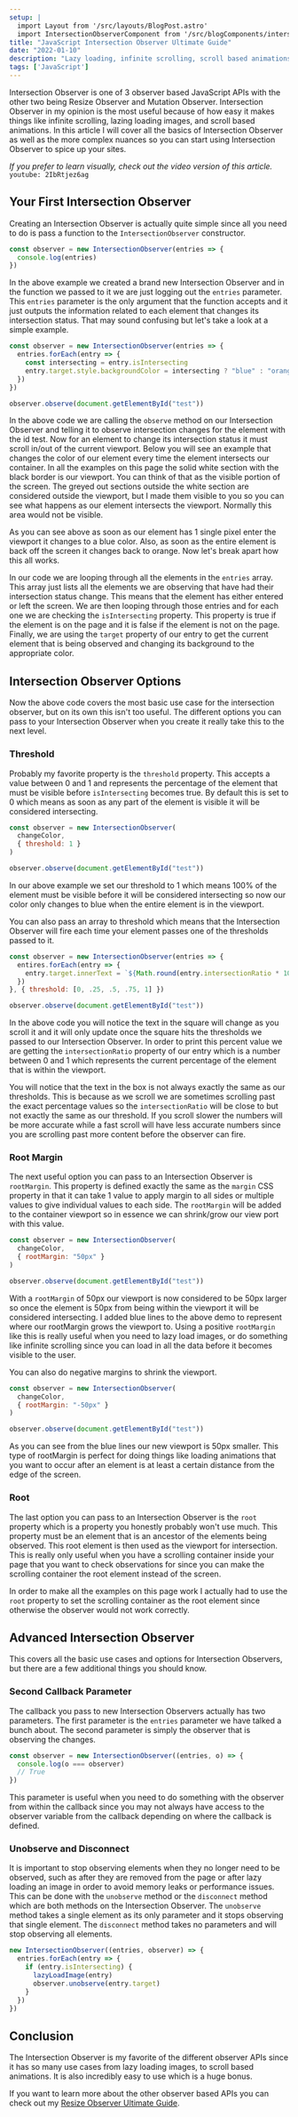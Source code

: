 ```yaml
---
setup: |
  import Layout from '/src/layouts/BlogPost.astro'
  import IntersectionObserverComponent from '/src/blogComponents/intersectionObserver/IntersectionObserver.astro'
title: "JavaScript Intersection Observer Ultimate Guide"
date: "2022-01-10"
description: "Lazy loading, infinite scrolling, scroll based animations, and performant scroll events are all perfect examples of Intersection Observer in action."
tags: ['JavaScript']
---
```


Intersection Observer is one of 3 observer based JavaScript APIs with the other two being Resize Observer and Mutation Observer. Intersection Observer in my opinion is the most useful because of how easy it makes things like infinite scrolling, lazing loading images, and scroll based animations. In this article I will cover all the basics of Intersection Observer as well as the more complex nuances so you can start using Intersection Observer to spice up your sites.

*If you prefer to learn visually, check out the video version of this article.*
`youtube: 2IbRtjez6ag`

## Your First Intersection Observer

Creating an Intersection Observer is actually quite simple since all you need to do is pass a function to the `IntersectionObserver` constructor.
```js
const observer = new IntersectionObserver(entries => {
  console.log(entries)
})
```
In the above example we created a brand new Intersection Observer and in the function we passed to it we are just logging out the `entries` parameter. This `entries` parameter is the only argument that the function accepts and it just outputs the information related to each element that changes its intersection status. That may sound confusing but let's take a look at a simple example.
```js {2-5,8}
const observer = new IntersectionObserver(entries => {
  entries.forEach(entry => {
    const intersecting = entry.isIntersecting
    entry.target.style.backgroundColor = intersecting ? "blue" : "orange"
  })
})

observer.observe(document.getElementById("test"))
```
In the above code we are calling the `observe` method on our Intersection Observer and telling it to observe intersection changes for the element with the id test. Now for an element to change its intersection status it must scroll in/out of the current viewport. Below you will see an example that changes the color of our element every time the element intersects our container. In all the examples on this page the solid white section with the black border is our viewport. You can think of that as the visible portion of the screen. The greyed out sections outside the white section are considered outside the viewport, but I made them visible to you so you can see what happens as our element intersects the viewport. Normally this area would not be visible.

<IntersectionObserverComponent />

As you can see above as soon as our element has 1 single pixel enter the viewport it changes to a blue color. Also, as soon as the entire element is back off the screen it changes back to orange. Now let's break apart how this all works.

In our code we are looping through all the elements in the `entries` array. This array just lists all the elements we are observing that have had their intersection status change. This means that the element has either entered or left the screen. We are then looping through those entries and for each one we are checking the `isIntersecting` property. This property is true if the element is on the page and it is false if the element is not on the page. Finally, we are using the `target` property of our entry to get the current element that is being observed and changing its background to the appropriate color.

## Intersection Observer Options

Now the above code covers the most basic use case for the intersection observer, but on its own this isn't too useful. The different options you can pass to your Intersection Observer when you create it really take this to the next level.

### Threshold

Probably my favorite property is the `threshold` property. This accepts a value between 0 and 1 and represents the percentage of the element that must be visible before `isIntersecting` becomes true. By default this is set to 0 which means as soon as any part of the element is visible it will be considered intersecting.
```js {3}
const observer = new IntersectionObserver(
  changeColor,
  { threshold: 1 }
)

observer.observe(document.getElementById("test"))
```

<IntersectionObserverComponent threshold={1} />

In our above example we set our threshold to 1 which means 100% of the element must be visible before it will be considered intersecting so now our color only changes to blue when the entire element is in the viewport.

You can also pass an array to threshold which means that the Intersection Observer will fire each time your element passes one of the thresholds passed to it.
```js {3,5}
const observer = new IntersectionObserver(entries => {
  entires.forEach(entry => {
    entry.target.innerText = `${Math.round(entry.intersectionRatio * 100)}%`
  })
}, { threshold: [0, .25, .5, .75, 1] })

observer.observe(document.getElementById("test"))
```

<IntersectionObserverComponent threshold="[0, 0.25, 0.5, 0.75, 1]" percentage />

In the above code you will notice the text in the square will change as you scroll it and it will only update once the square hits the thresholds we passed to our Intersection Observer. In order to print this percent value we are getting the `intersectionRatio` property of our entry which is a number between 0 and 1 which represents the current percentage of the element that is within the viewport.

You will notice that the text in the box is not always exactly the same as our thresholds. This is because as we scroll we are sometimes scrolling past the exact percentage values so the `intersectionRatio` will be close to but not exactly the same as our threshold. If you scroll slower the numbers will be more accurate while a fast scroll will have less accurate numbers since you are scrolling past more content before the observer can fire.

### Root Margin

The next useful option you can pass to an Intersection Observer is `rootMargin`. This property is defined exactly the same as the `margin` CSS property in that it can take 1 value to apply margin to all sides or multiple values to give individual values to each side. The `rootMargin` will be added to the container viewport so in essence we can shrink/grow our view port with this value.

```js {3}
const observer = new IntersectionObserver(
  changeColor,
  { rootMargin: "50px" }
)

observer.observe(document.getElementById("test"))
```

<IntersectionObserverComponent rootMargin={50} />

With a `rootMargin` of 50px our viewport is now considered to be 50px larger so once the element is 50px from being within the viewport it will be considered intersecting. I added blue lines to the above demo to represent where our rootMargin grows the viewport to. Using a positive `rootMargin` like this is really useful when you need to lazy load images, or do something like infinite scrolling since you can load in all the data before it becomes visible to the user.

You can also do negative margins to shrink the viewport.

```js {3}
const observer = new IntersectionObserver(
  changeColor,
  { rootMargin: "-50px" }
)

observer.observe(document.getElementById("test"))
```

<IntersectionObserverComponent rootMargin={-50} />

As you can see from the blue lines our new viewport is 50px smaller. This type of rootMargin is perfect for doing things like loading animations that you want to occur after an element is at least a certain distance from the edge of the screen.

### Root

The last option you can pass to an Intersection Observer is the `root` property which is a property you honestly probably won't use much. This property must be an element that is an ancestor of the elements being observed. This root element is then used as the viewport for intersection. This is really only useful when you have a scrolling container inside your page that you want to check observations for since you can make the scrolling container the root element instead of the screen.

In order to make all the examples on this page work I actually had to use the `root` property to set the scrolling container as the root element since otherwise the observer would not work correctly.

## Advanced Intersection Observer

This covers all the basic use cases and options for Intersection Observers, but there are a few additional things you should know.

### Second Callback Parameter

The callback you pass to new Intersection Observers actually has two parameters. The first parameter is the `entries` parameter we have talked a bunch about. The second parameter is simply the observer that is observing the changes.
```js {2}
const observer = new IntersectionObserver((entries, o) => {
  console.log(o === observer)
  // True
})
```
This parameter is useful when you need to do something with the observer from within the callback since you may not always have access to the observer variable from the callback depending on where the callback is defined.

### Unobserve and Disconnect

It is important to stop observing elements when they no longer need to be observed, such as after they are removed from the page or after lazy loading an image in order to avoid memory leaks or performance issues. This can be done with the `unobserve` method or the `disconnect` method which are both methods on the Intersection Observer. The `unobserve` method takes a single element as its only parameter and it stops observing that single element. The `disconnect` method takes no parameters and will stop observing all elements.
```js {5}
new IntersectionObserver((entries, observer) => {
  entries.forEach(entry => {
    if (entry.isIntersecting) {
      lazyLoadImage(entry)
      observer.unobserve(entry.target)
    }
  })
})
```

## Conclusion

The Intersection Observer is my favorite of the different observer APIs since it has so many use cases from lazy loading images, to scroll based animations. It is also incredibly easy to use which is a huge bonus.

If you want to learn more about the other observer based APIs you can check out my [Resize Observer Ultimate Guide](/2022-01/resize-observer).